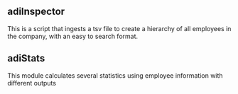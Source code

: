 ## adiInspector
This is a script that ingests a tsv file to create a hierarchy of all employees in the company, with an easy to search format.

## adiStats
This module calculates several statistics using employee information with different outputs
